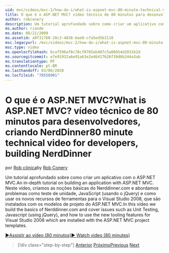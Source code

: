 ```yaml
---
uid: mvc/videos/mvc-2/how-do-i/what-is-aspnet-mvc-80-minute-technical-video-for-developers-building-nerddinner
title: O que é o ASP.NET MVC? vídeo técnico de 80 minutos para desenvolvedores, criando NerdDinner | Microsoft Docs
author: robconery
description: Um tutorial aprofundado sobre como criar um aplicativo com o ASP.NET MVC. Neste vídeo, criamos os conceitos básicos do Nerddinner.com e abordamos problemas como o teste de unidade,...
ms.author: riande
ms.date: 08/21/2009
ms.assetid: a9f317b0-28c3-4838-bae0-cfa5ed5b3110
msc.legacyurl: /mvc/videos/mvc-2/how-do-i/what-is-aspnet-mvc-80-minute-technical-video-for-developers-building-nerddinner
msc.type: video
ms.openlocfilehash: bcaf596af8c78cf0765eb407c5a06854d2031b2d
ms.sourcegitcommit: e7e91932a6e91a63e2e46417626f39d6b244a3ab
ms.translationtype: MT
ms.contentlocale: pt-BR
ms.lasthandoff: 03/06/2020
ms.locfileid: "78558901"
---
```

# <a name="what-is-aspnet-mvc-80-minute-technical-video-for-developers-building-nerddinner"></a><span data-ttu-id="f0298-105">O que é o ASP.NET MVC?</span><span class="sxs-lookup"><span data-stu-id="f0298-105">What is ASP.NET MVC?</span></span> <span data-ttu-id="f0298-106">vídeo técnico de 80 minutos para desenvolvedores, criando NerdDinner</span><span class="sxs-lookup"><span data-stu-id="f0298-106">80 minute technical video for developers, building NerdDinner</span></span>

<span data-ttu-id="f0298-107">por [Rob cônica](https://github.com/robconery)</span><span class="sxs-lookup"><span data-stu-id="f0298-107">by [Rob Conery](https://github.com/robconery)</span></span>

<span data-ttu-id="f0298-108">Um tutorial aprofundado sobre como criar um aplicativo com o ASP.NET MVC.</span><span class="sxs-lookup"><span data-stu-id="f0298-108">An in-depth tutorial on building an application with ASP.NET MVC.</span></span> <span data-ttu-id="f0298-109">Neste vídeo, criamos as noções básicas do Nerddinner.com e abordamos problemas como teste de unidade, JavaScript (usando o jQuery) e como usar os novos recursos de ferramentas para o Visual Studio 2008, que são instalados com os modelos de projeto do ASP.NET MVC.</span><span class="sxs-lookup"><span data-stu-id="f0298-109">In this video we build the basics of Nerddinner.com and cover issues such as Unit Testing, Javascript (using jQuery), and how to use the new tooling features for Visual Studio 2008 which are installed with the ASP.NET MVC project templates.</span></span>

[<span data-ttu-id="f0298-110">&#9654;Assistir ao vídeo (80 minutos)</span><span class="sxs-lookup"><span data-stu-id="f0298-110">&#9654; Watch video (80 minutes)</span></span>](https://channel9.msdn.com/Blogs/ASP-NET-Site-Videos/what-is-aspnet-mvc-80-minute-technical-video-for-developers-building-nerddinner)

> [!div class="step-by-step"]
> <span data-ttu-id="f0298-111">[Anterior](displaying-a-table-of-database-data.md)
> [Próximo](why-aspnet-mvc-3-minute-overview-video-for-decision-makers.md)</span><span class="sxs-lookup"><span data-stu-id="f0298-111">[Previous](displaying-a-table-of-database-data.md)
[Next](why-aspnet-mvc-3-minute-overview-video-for-decision-makers.md)</span></span>
